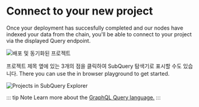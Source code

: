 # Connect to your new project

Once your deployment has succesfully completed and our nodes have indexed your data from the chain, you'll be able to connect to your project via the displayed Query endpoint.

![배포 및 동기화된 프로젝트](/assets/img/projects_deploy_sync.png)

프로젝트 제목 옆에 있는 3개의 점을 클릭하여 SubQuery 탐색기로 표시할 수도 있습니다. There you can use the in browser playground to get started.

![Projects in SubQuery Explorer](/assets/img/projects_explorer.png)

::: tip Note Learn more about the [GraphQL Query language.](./graphql.md) :::
